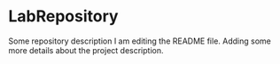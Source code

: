 # LabRepository
Some repository description
I am editing the README file. Adding some more details about the project description.
